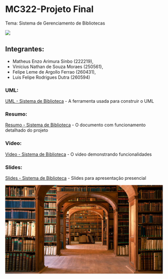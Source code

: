 # MC322-Projeto Final

Tema: Sistema de Gerenciamento de Bibliotecas


![](https://github.com/MatheusEnzo/MC322-Projeto/blob/main/Projeto/images/faixaimg.jpg)


## Integrantes: 

- Matheus Enzo Arimura Sinbo (222219), 
- Vinícius Nathan de Souza Moraes (250561), 
- Felipe Leme de Argollo Ferrao (260431), 
- Luis Felipe Rodrigues Dutra (260594)

### UML:

[UML - Sistema de Biblioteca](https://miro.com/app/board/uXjVM9xLOe4=/) - A ferramenta usada para construir o UML

### Resumo:

[Resumo - Sistema de Biblioteca](https://docs.google.com/document/d/1dwKwMGRDIJ5v837ZEAwHjZUQiyQk2Qgx0NUNnG7SrrA/edit) - O documento com funcionamento detalhado do projeto

### Video:

[Video - Sistema de Biblioteca](https://drive.google.com/file/d/1QotGdXwVpoASWJGM0UIi_Oy85hKUSYeb/) - O video demonstrando funcionalidades

### Slides:

[Slides - Sistema de Biblioteca](https://docs.google.com/presentation/d/10pHXojI4ScPeCovjkRDw9OGn06Xtw9R-vCs1EUO1XLY/edit) - Slides para apresentação presencial


![](https://github.com/MatheusEnzo/MC322-Projeto/blob/main/Projeto/images/bibliotecaimg.jpg)
